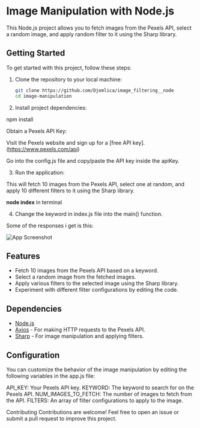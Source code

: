 # Image Manipulation with Node.js

This Node.js project allows you to fetch images from the Pexels API, select a random image, and apply random filter to it using the Sharp library.

## Getting Started

To get started with this project, follow these steps:

1. Clone the repository to your local machine:

   ```bash
   git clone https://github.com/Djomlica/image_filtering__node
   cd image-manipulation

2. Install project dependencies:

npm install

Obtain a Pexels API Key:

Visit the Pexels website and sign up for a [free API key].(https://www.pexels.com/api)

Go into the config.js file and copy/paste the API key inside the apiKey.

3. Run the application:

This will fetch 10 images from the Pexels API, select one at random, and apply 10 different filters to it using the Sharp library.

**node index** in terminal

4. Change the keyword in index.js file into the main() function.

Some of the responses i get is this:

![App Screenshot](./screenshot.png)

## Features
* Fetch 10 images from the Pexels API based on a keyword.
* Select a random image from the fetched images.
* Apply various filters to the selected image using the Sharp library.
* Experiment with different filter configurations by editing the code.

## Dependencies
* [Node.js](https://nodejs.org/en)
* [Axios](https://axios-http.com/docs/intro) - For making HTTP requests to the Pexels API.
* [Sharp](https://sharp.pixelplumbing.com/) - For image manipulation and applying filters.

## Configuration

You can customize the behavior of the image manipulation by editing the following variables in the app.js file:

API_KEY: Your Pexels API key.
KEYWORD: The keyword to search for on the Pexels API.
NUM_IMAGES_TO_FETCH: The number of images to fetch from the API.
FILTERS: An array of filter configurations to apply to the image.

Contributing
Contributions are welcome! Feel free to open an issue or submit a pull request to improve this project.